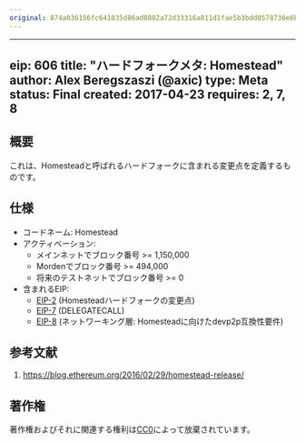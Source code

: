 ```yaml
---
original: 874a036156fc641035d86ad0802a72d33316a811d1fae5b3bdd0578736e6b2ba
---
```


---
eip: 606
title: "ハードフォークメタ: Homestead"
author: Alex Beregszaszi (@axic)
type: Meta
status: Final
created: 2017-04-23
requires: 2, 7, 8
---

## 概要

これは、Homesteadと呼ばれるハードフォークに含まれる変更点を定義するものです。

## 仕様

- コードネーム: Homestead
- アクティベーション:
  - メインネットでブロック番号 >= 1,150,000
  - Mordenでブロック番号 >= 494,000
  - 将来のテストネットでブロック番号 >= 0
- 含まれるEIP:
  - [EIP-2](./eip-2.md) (Homesteadハードフォークの変更点)
  - [EIP-7](./eip-7.md) (DELEGATECALL)
  - [EIP-8](./eip-8.md) (ネットワーキング層: Homesteadに向けたdevp2p互換性要件)

## 参考文献

1. https://blog.ethereum.org/2016/02/29/homestead-release/

## 著作権

著作権およびそれに関連する権利は[CC0](../LICENSE.md)によって放棄されています。